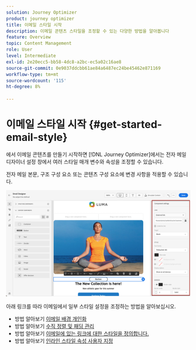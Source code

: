 ```yaml
---
solution: Journey Optimizer
product: journey optimizer
title: 이메일 스타일 시작
description: 이메일 콘텐츠 스타일을 조정할 수 있는 다양한 방법을 알아봅니다
feature: Overview
topic: Content Management
role: User
level: Intermediate
exl-id: 2e20ecc5-bb58-4dc8-a2bc-ec5a02c16ae8
source-git-commit: 0e9037ddcbb61ae84a6487ec24be45462e871169
workflow-type: tm+mt
source-wordcount: '115'
ht-degree: 8%

---
```


# 이메일 스타일 시작 {#get-started-email-style}

에서 이메일 콘텐츠를 만들기 시작하면 [!DNL Journey Optimizer]에서는 전자 메일 디자이너 설정 창에서 여러 스타일 매개 변수와 속성을 조정할 수 있습니다.

전자 메일 본문, 구조 구성 요소 또는 콘텐츠 구성 요소에 변경 사항을 적용할 수 있습니다.

![](assets/email_designer_content_components_settings.png)

아래 링크를 따라 이메일에서 일부 스타일 설정을 조정하는 방법을 알아보십시오.

* 방법 알아보기 [이메일 배경 개인화](backgrounds.md)
* 방법 알아보기 [수직 정렬 및 패딩 관리](alignment-and-padding.md)
* 방법 알아보기 [이메일에 있는 링크에 대한 스타일을 정의합니다.](styling-links.md)
* 방법 알아보기 [인라인 스타일 속성 사용자 지정](inline-styling.md)
